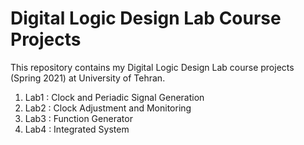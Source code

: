 # Digital Logic Design Lab Course Projects
This repository contains my Digital Logic Design Lab course projects (Spring 2021) at University of Tehran.

1. Lab1 : Clock and Periadic Signal Generation
2. Lab2 : Clock Adjustment and Monitoring
3. Lab3 : Function Generator
4. Lab4 : Integrated System
